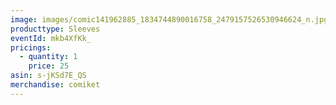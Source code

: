 ```yaml
---
image: images/comic141962885_1834744890016758_2479157526530946624_n.jpg
producttype: Sleeves
eventId: mkb4XfKk_
pricings:
  - quantity: 1
    price: 25
asin: s-jKSd7E_QS
merchandise: comiket
---
```

